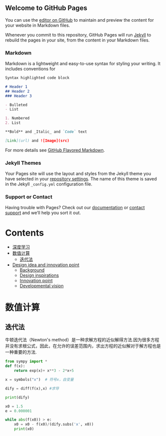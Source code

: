 ## Welcome to GitHub Pages

You can use the [editor on GitHub](https://github.com/kexijia/kexijia.github.io/edit/master/README.md) to maintain and preview the content for your website in Markdown files.

Whenever you commit to this repository, GitHub Pages will run [Jekyll](https://jekyllrb.com/) to rebuild the pages in your site, from the content in your Markdown files.

### Markdown

Markdown is a lightweight and easy-to-use syntax for styling your writing. It includes conventions for

```markdown
Syntax highlighted code block

# Header 1
## Header 2
### Header 3

- Bulleted
- List

1. Numbered
2. List

**Bold** and _Italic_ and `Code` text

[Link](url) and ![Image](src)
```

For more details see [GitHub Flavored Markdown](https://guides.github.com/features/mastering-markdown/).

### Jekyll Themes

Your Pages site will use the layout and styles from the Jekyll theme you have selected in your [repository settings](https://github.com/kexijia/kexijia.github.io/settings). The name of this theme is saved in the Jekyll `_config.yml` configuration file.

### Support or Contact

Having trouble with Pages? Check out our [documentation](https://help.github.com/categories/github-pages-basics/) or [contact support](https://github.com/contact) and we’ll help you sort it out.

# Contents  
- [深度学习](#深度学习)  
- [数值计算](#数值计算)
  - [迭代法](#迭代法)
- [Design idea and innovation point](#design-idea-and-innovation-point)  
  - [Background](#background) 
  - [Design inspirations](#design-inspirations) 
  - [Innovation point](#innovation-point)  
  - [Developmental vision](#developmental-vision) 

<h1 id="1">数值计算</h1>
<h2 id="2">迭代法</h2>

牛顿迭代法（Newton's method）是一种求解方程的近似解得方法.因为很多方程并没有求根公式，因此，在允许的误差范围内，求出方程的近似解对于解方程也是一种重要的方法.

  
```python
from sympy import *
def f(x):
    return exp(x)+ x**3 - 2*x+5

x = symbols("x")  # 符号x，自变量

dify = diff(f(x),x) #求导

print(dify)

x0 = 1.5
e = 0.000001

while abs(f(x0)) > e:
    x0 = x0 - f(x0)/(dify.subs('x', x0))
    print(x0)
```







